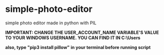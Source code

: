 # simple-photo-editor
simple photo editor made in python with PIL

**IMPORTANT: CHANGE THE USER_ACCOUNT_NAME VARIABLE'S VALUE TO YOUR WINDOWS USERNAME. YOU CAN FIND IT IN C:\Users**

**also, type "pip3 install pillow" in your terminal before running script**
